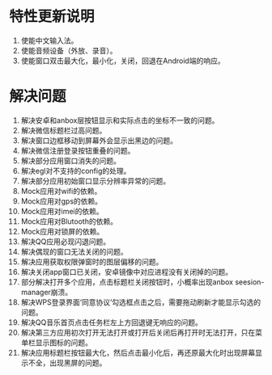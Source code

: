 # 特性更新说明

1. 使能中文输入法。
2. 使能音频设备（外放、录音）。
3. 使能窗口双击最大化，最小化，关闭，回退在Android端的响应。

# 解决问题

1. 解决安卓和anbox层按钮显示和实际点击的坐标不一致的问题。
2. 解决微信标题栏过高问题。
3. 解决窗口边框移动到屏幕外会显示出黑边的问题。
4. 解决微信注册登录按钮重叠的问题。
5. 解决部分应用窗口消失的问题。
6. 解决egl对不支持的config的处理。
7. 解决部分应用初始窗口显示分辨率异常的问题。
8. Mock应用对wifi的依赖。
9. Mock应用对gps的依赖。
10. Mock应用对imei的依赖。
11. Mock应用对Blutooth的依赖。
12. Mock应用对锁屏的依赖。
13. 解决QQ应用必现闪退问题。
14. 解决偶现的窗口无法关闭的问题。
15. 解决应用获取权限弹窗时的图层偏移的问题。
16. 解决关闭app窗口已关闭，安卓镜像中对应进程没有关闭掉的问题。
17. 部分解决打开多个应用，点击标题栏关闭按钮时，小概率出现anbox seesion-manager崩溃。
18. 解决WPS登录界面‘同意协议’勾选框点击之后，需要拖动刷新才能显示勾选的问题。
19. 解决QQ音乐首页点击任务栏左上方回退键无响应的问题。
20. 解决第三方应用初次打开无法打开或打开后关闭后再打开时无法打开，只在菜单栏显示图标的问题。
21. 解决应用标题栏按钮最大化，然后点击最小化后，再还原最大化时出现屏幕显示不全，出现黑屏的问题。